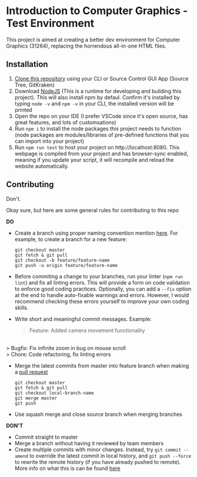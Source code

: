 # Introduction to Computer Graphics - Test Environment
This project is aimed at creating a better dev environment for Computer Graphics (31264), replacing the horrendous all-in-one HTML files.

## Installation
1. [Clone this repository](https://help.github.com/en/github/creating-cloning-and-archiving-repositories/cloning-a-repository) using your CLI or Source Control GUI App (Source Tree, GitKraken)
2. Download [NodeJS](https://nodejs.org/en/download/) (This is a runtime for developing and building this project). This will also install npm by defaul. Confirm it's installed by typing `node -v` and `npm -v` in your CLI, the installed version will be printed
3. Open the repo on your IDE (I prefer VSCode since it's open source, has great features, and lots of customsations)
4. Run `npm i` to install the node packages this project needs to function (node packages are modules/libraries of pre-defined functions that you can import into your project)
5. Run `npm run test` to host your project on http://localhost:8080. This webpage is compiled from your project and has browser-sync enabled, meaning if you update your script, it will recompile and reload the website automatically.

## Contributing
Don't.

Okay sure, but here are some general rules for contributing to this repo

<b>DO</b>
- Create a branch using proper naming convention mention [here](https://gist.github.com/revett/88ee5abf5a9a097b4c88). For example, to create a branch for a new feature:

    ```
    git checkout master
    git fetch & git pull
    git checkout -b feature/feature-name
    git push -u origin feature/feature-name
    ```

- Before commiting a change to your branches, run your linter (`npm run lint`) and fix all linting errors. This will provide a form on code validation to enforce good coding practices. Optionally, you can add a `--fix` option at the end to handle auto-fixable warnings and errors. However, I would recommend checking these errors yourself to improve your own coding skills.

- Write short and meaningful commit messages. Example:
    > Feature: Added camera movement functionality
<br>
    > Bugfix: Fix infinite zoom in bug on mouse scroll
<br>
    > Chore: Code refactoring, fix linting errors

- Merge the latest commits from master into feature branch when making a [pull request](https://help.github.com/en/github/collaborating-with-issues-and-pull-requests/about-pull-requests)

    ```
    git checkout master
    git fetch & git pull
    git checkout local-branch-name
    git merge master
    git push
    ```

- Use squash merge and close source branch when merging branches

<b>DON'T</b>
- Commit straight to master
- Merge a branch without having it reviewed by team members
- Create multiple commits with minor changes. Instead, try `git commit --amend` to override the latest commit in local history, and `git push --force` to rewrite the remote history (if you have already pushed to remote). More info on what this is can be found [here](https://www.atlassian.com/git/tutorials/rewriting-history)
